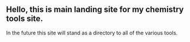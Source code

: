 ## Hello, this is main landing site for my chemistry tools site.

In the future this site will stand as a directory to all of the various tools.